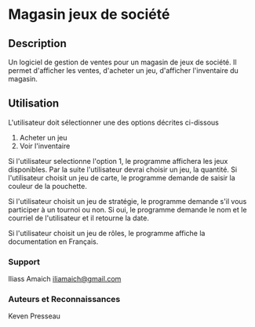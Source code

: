 # Magasin jeux de société

## Description
Un logiciel de gestion de ventes pour un magasin de jeux de société. Il permet d'afficher les ventes, d'acheter un jeu, d'afficher l'inventaire du magasin.

## Utilisation
L'utilisateur doit sélectionner une des options décrites ci-dissous 

1. Acheter un jeu 
2. Voir l'inventaire 

Si l'utilisateur selectionne l'option 1, le programme affichera les jeux disponibles.
Par la suite l'utilisateur devrai choisir un jeu, la quantité.
Si l'utilisateur choisit un jeu de carte, le programme demande de saisir la couleur de la pouchette.

Si l'utilisateur choisit un jeu de stratégie, le programme demande s'il vous participer à un tournoi ou non. Si oui, le programme demande le nom et le courriel de l'utilisateur et il retourne la date.

Si l'utilisateur choisit un jeu de rôles, le programme affiche la documentation en Français.

### Support
Iliass Amaich iliamaich@gmail.com

### Auteurs et Reconnaissances
Keven Presseau




